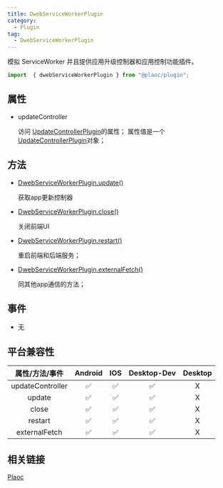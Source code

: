```yaml
---
title: DwebServiceWorkerPlugin
category:
  - Plugin
tag:
  - DwebServiceWorkerPlugin
---
```


模拟 ServiceWorker 并且提供应用升级控制器和应用控制功能插件。

```js
import  { dwebServiceWorkerPlugin } from "@plaoc/plugin";
```

## 属性

  - updateController

    访问 [UpdateControllerPlugin](../update-controller/index.md)的属性；
    属性值是一个 [UpdateControllerPlugin](../update-controller/index.md)对象；

## 方法

  - [DwebServiceWorkerPlugin.update()](./update.md)

    获取app更新控制器

  - [DwebServiceWorkerPlugin.close()](./close.md)

    关闭前端UI

  - [DwebServiceWorkerPlugin.restart()](./restart.md)

    重启前端和后端服务；

  - [DwebServiceWorkerPlugin.externalFetch()](./external-fetch.md)

    同其他app通信的方法；
 

## 事件

  - 无

## 平台兼容性

| 属性/方法/事件      | Android | IOS | Desktop-Dev | Desktop |
|:-----------------:|:-------:|:---:|:-----------:|:-------:|
| updateController  | ✅      | ✅  | ✅           | X       |
| update            | ✅      | ✅  | ✅           | X       |
| close             | ✅      | ✅  | ✅           | X       |
| restart           | ✅      | ✅  | ✅           | X       |
| externalFetch     | ✅      | ✅  | ✅           | X       |

## 相关链接

[Plaoc](../index.md)



